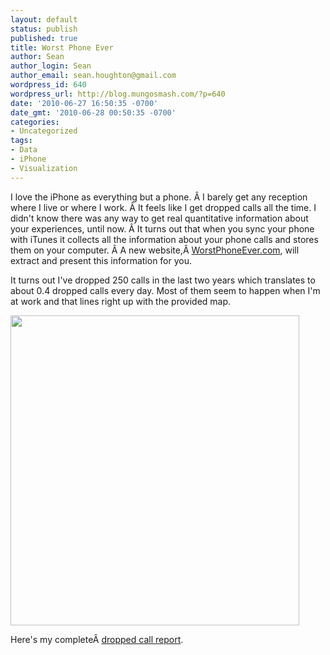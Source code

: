 ```yaml
---
layout: default
status: publish
published: true
title: Worst Phone Ever
author: Sean
author_login: Sean
author_email: sean.houghton@gmail.com
wordpress_id: 640
wordpress_url: http://blog.mungosmash.com/?p=640
date: '2010-06-27 16:50:35 -0700'
date_gmt: '2010-06-28 00:50:35 -0700'
categories:
- Uncategorized
tags:
- Data
- iPhone
- Visualization
---
```

<p>I love the iPhone as everything but a phone. &Acirc;&nbsp;I barely get any reception where I live or where I work. &Acirc;&nbsp;It feels like I get dropped calls all the time. I didn't know there was any way to get real quantitative information about your experiences, until now. &Acirc;&nbsp;It turns out that when you sync your phone with iTunes it collects all the information about your phone calls and stores them on your computer. &Acirc;&nbsp;A new website,&Acirc;&nbsp;<a title="WorstPhoneEver.com" href="http://worstphoneever.com" target="_blank">WorstPhoneEver.com</a>, will extract and present this information for you.</p>
<p>It turns out I've dropped 250 calls in the last two years which translates to about 0.4 dropped calls every day. Most of them seem to happen when I'm at work and that lines right up with the provided map.</p>
<p><a href="http://worstphoneever.com/users/1173" target="_blank"><img class="aligncenter size-full wp-image-641" title="DroppedCallMap" src="{{site.url_root}}/assets/data/wp/wp/2010/06/DroppedCallMap.png" alt="" width="462" height="496" /></a></p>
<p>Here's my complete&Acirc;&nbsp;<a href="http://worstphoneever.com/users/1173" target="_blank">dropped call report</a>.</p>
